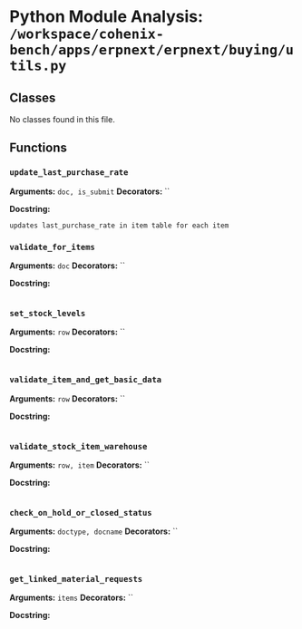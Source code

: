 # Python Module Analysis: `/workspace/cohenix-bench/apps/erpnext/erpnext/buying/utils.py`

## Classes

No classes found in this file.


## Functions

### `update_last_purchase_rate`
**Arguments:** `doc, is_submit`
**Decorators:** ``

**Docstring:**
```
updates last_purchase_rate in item table for each item
```
### `validate_for_items`
**Arguments:** `doc`
**Decorators:** ``

**Docstring:**
```

```
### `set_stock_levels`
**Arguments:** `row`
**Decorators:** ``

**Docstring:**
```

```
### `validate_item_and_get_basic_data`
**Arguments:** `row`
**Decorators:** ``

**Docstring:**
```

```
### `validate_stock_item_warehouse`
**Arguments:** `row, item`
**Decorators:** ``

**Docstring:**
```

```
### `check_on_hold_or_closed_status`
**Arguments:** `doctype, docname`
**Decorators:** ``

**Docstring:**
```

```
### `get_linked_material_requests`
**Arguments:** `items`
**Decorators:** ``

**Docstring:**
```

```

